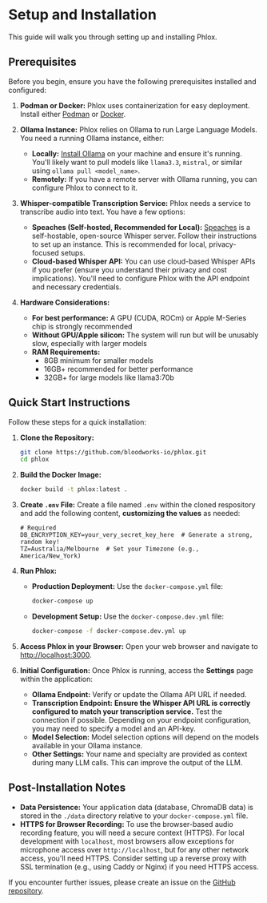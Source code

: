 # Setup and Installation

This guide will walk you through setting up and installing Phlox.

## Prerequisites

Before you begin, ensure you have the following prerequisites installed and configured:

1.  **Podman or Docker:**  Phlox uses containerization for easy deployment. Install either [Podman](https://podman.io/) or [Docker](https://www.docker.com/).

2.  **Ollama Instance:** Phlox relies on Ollama to run Large Language Models. You need a running Ollama instance, either:
    - **Locally:** [Install Ollama](https://ollama.com/) on your machine and ensure it's running.  You'll likely want to pull models like `llama3.3`, `mistral`, or similar using `ollama pull <model_name>`.
    - **Remotely:** If you have a remote server with Ollama running, you can configure Phlox to connect to it.

3.  **Whisper-compatible Transcription Service:** Phlox needs a service to transcribe audio into text. You have a few options:
    - **Speaches (Self-hosted, Recommended for Local):** [Speaches](https://github.com/speeches-ai/speaches) is a self-hostable, open-source Whisper server.  Follow their instructions to set up an instance. This is recommended for local, privacy-focused setups.
    - **Cloud-based Whisper API:** You can use cloud-based Whisper APIs if you prefer (ensure you understand their privacy and cost implications). You'll need to configure Phlox with the API endpoint and necessary credentials.

4.  **Hardware Considerations:**
    - **For best performance:** A GPU (CUDA, ROCm) or Apple M-Series chip is strongly recommended
    - **Without GPU/Apple silicon:** The system will run but will be unusably slow, especially with larger models
    - **RAM Requirements:**
      - 8GB minimum for smaller models
      - 16GB+ recommended for better performance
      - 32GB+ for large models like llama3:70b

## Quick Start Instructions

Follow these steps for a quick installation:

1.  **Clone the Repository:**
    ```bash
    git clone https://github.com/bloodworks-io/phlox.git
    cd phlox
    ```

2.  **Build the Docker Image:**
    ```bash
    docker build -t phlox:latest .
    ```

3.  **Create `.env` File:**
    Create a file named `.env` within the cloned respository and add the following content, **customizing the values** as needed:

    ```env
    # Required
    DB_ENCRYPTION_KEY=your_very_secret_key_here  # Generate a strong, random key!
    TZ=Australia/Melbourne  # Set your Timezone (e.g., America/New_York)
    ```

4.  **Run Phlox:**

    - **Production Deployment:** Use the `docker-compose.yml` file:
        ```bash
        docker-compose up
        ```

    - **Development Setup:** Use the `docker-compose.dev.yml` file:
        ```bash
        docker-compose -f docker-compose.dev.yml up
        ```


5.  **Access Phlox in your Browser:**
    Open your web browser and navigate to [http://localhost:3000](http://localhost:5000).

6.  **Initial Configuration:**
    Once Phlox is running, access the **Settings** page within the application:
    - **Ollama Endpoint:**  Verify or update the Ollama API URL if needed.
    - **Transcription Endpoint:** **Ensure the Whisper API URL is correctly configured to match your transcription service.** Test the connection if possible. Depending on your endpoint configuration, you may need to specify a model and an API-key.
    - **Model Selection:**  Model selection options will depend on the models available in your Ollama instance.
    - **Other Settings:** Your name and specialty are provided as context during many LLM calls. This can improve the output of the LLM.

## Post-Installation Notes

-   **Data Persistence:**  Your application data (database, ChromaDB data) is stored in the `./data` directory relative to your `docker-compose.yml` file.
-   **HTTPS for Browser Recording:**  To use the browser-based audio recording feature, you will need a secure context (HTTPS). For local development with `localhost`, most browsers allow exceptions for microphone access over `http://localhost`, but for any other network access, you'll need HTTPS. Consider setting up a reverse proxy with SSL termination (e.g., using Caddy or Nginx) if you need HTTPS access.


If you encounter further issues, please create an issue on the [GitHub repository](https://github.com/bloodworks-io/phlox/issues).
